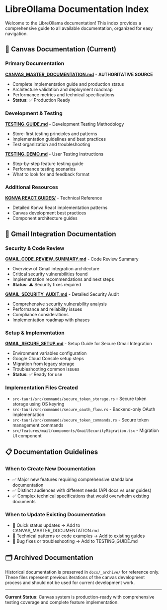 # LibreOllama Documentation Index

Welcome to the LibreOllama documentation! This index provides a comprehensive guide to all available documentation, organized for easy navigation.

## 🎯 Canvas Documentation (Current)

### **Primary Documentation**

**[CANVAS_MASTER_DOCUMENTATION.md](CANVAS_MASTER_DOCUMENTATION.md)** - **AUTHORITATIVE SOURCE**
- Complete implementation guide and production status
- Architecture validation and deployment roadmap  
- Performance metrics and technical specifications
- **Status**: ✅ Production Ready

### **Development & Testing**

**[TESTING_GUIDE.md](TESTING%20GUIDE.md)** - Development Testing Methodology
- Store-first testing principles and patterns
- Implementation guidelines and best practices
- Test organization and troubleshooting

**[TESTING_DEMO.md](TESTING_DEMO.md)** - User Testing Instructions
- Step-by-step feature testing guide
- Performance testing scenarios
- What to look for and feedback format

### **Additional Resources**

**[KONVA REACT GUIDES/](KONVA%20REACT%20GUIDES/)** - Technical Reference
- Detailed Konva React implementation patterns
- Canvas development best practices
- Component architecture guides

## 📧 Gmail Integration Documentation

### **Security & Code Review**

**[GMAIL_CODE_REVIEW_SUMMARY.md](GMAIL_CODE_REVIEW_SUMMARY.md)** - Code Review Summary
- Overview of Gmail integration architecture
- Critical security vulnerabilities found
- Implementation recommendations and next steps
- **Status**: ⚠️ Security fixes required

**[GMAIL_SECURITY_AUDIT.md](GMAIL_SECURITY_AUDIT.md)** - Detailed Security Audit
- Comprehensive security vulnerability analysis
- Performance and reliability issues
- Compliance considerations
- Implementation roadmap with phases

### **Setup & Implementation**

**[GMAIL_SECURE_SETUP.md](GMAIL_SECURE_SETUP.md)** - Setup Guide for Secure Gmail Integration
- Environment variables configuration
- Google Cloud Console setup steps
- Migration from legacy storage
- Troubleshooting common issues
- **Status**: ✅ Ready for use

### **Implementation Files Created**
- `src-tauri/src/commands/secure_token_storage.rs` - Secure token storage using OS keyring
- `src-tauri/src/commands/secure_oauth_flow.rs` - Backend-only OAuth implementation
- `src-tauri/src/commands/secure_token_commands.rs` - Secure token management commands
- `src/features/mail/components/GmailSecurityMigration.tsx` - Migration UI component

## 📋 Documentation Guidelines

### When to Create New Documentation
- ✅ Major new features requiring comprehensive standalone documentation
- ✅ Distinct audiences with different needs (API docs vs user guides)
- ✅ Complex technical specifications that would overwhelm existing documents

### When to Update Existing Documentation
- 📝 Quick status updates → Add to CANVAS_MASTER_DOCUMENTATION.md
- 📝 Technical patterns or code examples → Add to existing guides
- 📝 Bug fixes or troubleshooting → Add to TESTING_GUIDE.md

## 🗂️ Archived Documentation

Historical documentation is preserved in `docs/_archive/` for reference only. These files represent previous iterations of the canvas development process and should not be used for current development work.

---

**Current Status**: Canvas system is production-ready with comprehensive testing coverage and complete feature implementation.